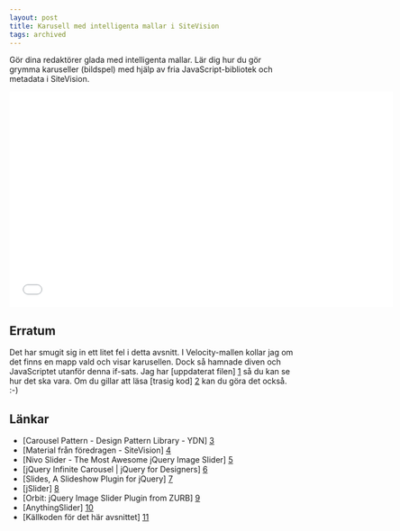 ```yaml
---
layout: post
title: Karusell med intelligenta mallar i SiteVision
tags: archived
---
```


Gör dina redaktörer glada med intelligenta mallar. Lär dig hur du gör grymma karuseller (bildspel) med hjälp av fria JavaScript-bibliotek och metadata i SiteVision.

<div class="video-wrapper"><iframe src="//player.vimeo.com/video/18849293?title=0&amp;byline=0&amp;portrait=0" width="681" height="383" frameborder="0"></iframe></div>

## Erratum

Det har smugit sig in ett litet fel i detta avsnitt. I Velocity-mallen kollar jag om det finns en mapp vald och visar karusellen. Dock så hamnade diven och JavaScriptet utanför denna if-sats. Jag har [uppdaterat filen] [1] så du kan se hur det ska vara. Om du gillar att läsa [trasig kod] [2] kan du göra det också. :-)


## Länkar

* [Carousel Pattern - Design Pattern Library - YDN] [3]
* [Material från föredragen - SiteVision] [4]
* [Nivo Slider - The Most Awesome jQuery Image Slider] [5]
* [jQuery Infinite Carousel \| jQuery for Designers] [6]
* [Slides, A Slideshow Plugin for jQuery] [7]
* [jSlider] [8]
* [Orbit: jQuery Image Slider Plugin from ZURB] [9]
* [AnythingSlider] [10]
* [Källkoden för det här avsnittet] [11]

[1]: https://github.com/svendahlstrand/sitevision-episodes/blob/master/002-carousel/velocity.vm
[2]: https://github.com/svendahlstrand/sitevision-episodes/blob/e045f5891af1a94d41512adfa1d1a3f46ea7f598/002-carousel/velocity.vm
[3]: http://developer.yahoo.com/ypatterns/selection/carousel.html
[4]: http://web.archive.org/web/20100713182545/http://www.sitevision.se/Aktuellt/SiteVisiondagarna-2010/Material-fran-foredragen.html
[5]: http://nivo.dev7studios.com
[6]: https://code.google.com/p/jquery-infinite-carousel
[7]: http://slidesjs.com/
[8]: https://github.com/egorkhmelev/jslider
[9]: http://www.zurb.com/playground/orbit-jquery-image-slider
[10]: http://css-tricks.github.io/AnythingSlider
[11]: https://github.com/svendahlstrand/sitevision-episodes/tree/master/002-carousel

